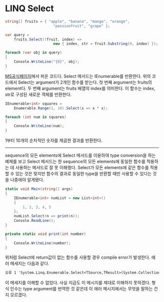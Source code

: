 # LINQ Select

```cs
string[] fruits = { "apple", "banana", "mango", "orange",
                      "passionfruit", "grape" };

var query =
    fruits.Select((fruit, index) =>
                      new { index, str = fruit.Substring(0, index) });

foreach (var obj in query)
{
    Console.WriteLine("{0}", obj);
}
```

[MS공식페이지](https://docs.microsoft.com/ko-kr/dotnet/api/system.linq.enumerable.select?view=netframework-4.7.2)에서 퍼온 코드다.
Select 메서드는 IEnumerable<T>를 반환한다.
위의 코드에서 Select는 argument가 2개인 함수를 받는다.
첫 번째 argument는 fruits의 element다.
두 번째 argument는 fruits 배열의 index를 의미한다.
이 함수는 index, str로 구성된 새로운 객체를 반환한다.

```cs
IEnumerable<int> squares =
    Enumerable.Range(1, 10).Select(x => x * x);

foreach (int num in squares)
{
    Console.WriteLine(num);
}
```

1부터 10개의 순차적인 숫자를 제곱한 결과를 반환한다.

----

sequence의 모든 elements에 Select 메서드를 이용하여 type conversion을 하는 예제를 보고 Select 메서드는 한 sequence의 모든 elements에 동일한 함수를 적용하는 데 사용하는 메서드로 잘 못 이해했다. Select가 모든 elements에 같은 함수를 적용할 수 있는 것은 맞지만 함수의 결과로 동일한 type을 반환할 때만 사용할 수 있다는 것을 나중에야 알게됐다.

```cs
static void Main(string[] args)
{
    IEnumerable<int> numList = new List<int>()
    {
        1, 2, 3, 4, 5
    };
    numList.Select(n => print(n));
    Console.ReadLine();
}

private static void print(int number)
{
    Console.WriteLine(number);
}
```

위처럼 Select에 return값이 없는 함수를 사용할 경우 compile error가 발생한다. 에러 메세지는 다음과 같다.

```txt
오류 1 'System.Linq.Enumerable.Select<TSource,TResult>(System.Collections.Generic.IEnumerable<TSource>, System.Func<TSource,TResult>)' 메서드의 형식 인수를 유추할 수 없습니다. 형식 인수를 명시적으로 지정하십시오.
```

이 메세지를 이해할 수 없었다. 사실 지금도 이 메시지를 제대로 이해하지 못하겠다.
형식 인수는 type argument를 번역한 것 같은데 이 에러 메시지에서는 무엇을 말하는 건지 모르겠다.
